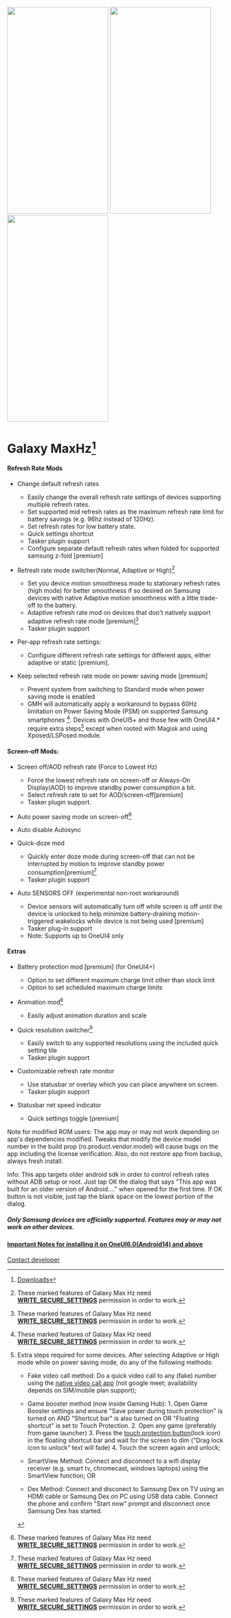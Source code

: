 
<img src="https://user-images.githubusercontent.com/65062033/216784718-83153bf4-9a8f-4dec-8e67-3c922ed803fe.png" width=235 height=480> <img src="https://user-images.githubusercontent.com/65062033/216784714-c7182db7-6b6c-43c8-bf1b-66b15247ec4e.png" width=235 height=480> <img src="https://user-images.githubusercontent.com/65062033/216784711-233fd3ba-5011-4a0f-b1f7-829018660dcd.png" width=235 height=480>

Galaxy MaxHz[^2]
======
#### Refresh Rate Mods

* Change default refresh rates
   * Easily change the overall refresh rate settings of devices supporting multiple refresh rates.
   * Set supported mid refresh rates as the maximum refresh rate limit for battery savings (e.g. 96hz instead of 120Hz).
   * Set refresh rates for low battery state.
   * Quick settings shortcut
   * Tasker plugin support
   * Configure separate default refresh rates when folded for supported samsung z-fold [premium]

* Refresh rate mode switcher(Normal, Adaptive or High)[^1]
   * Set you device motion smoothness mode to stationary refresh rates (high mode) for better smoothness if so desired on Samsung devices with native Adaptive motion smoothness with a little trade-off to the battery.
   * Adaptive refresh rate mod on devices that don't natively support adaptive refresh rate mode [premium][^1]
   * Tasker plugin support

* Per-app refresh rate settings:
   * Configure different refresh rate settings for different apps, either adaptive or static [premium].

* Keep selected refresh rate mode on power saving mode [premium]
   * Prevent system from switching to Standard mode when power saving mode is enabled
   * GMH will automatically apply a workaround to bypass 60Hz limitation on Power Saving Mode (PSM) on supported Samsung smartphones [^1].
     Devices with OneUI5+ and those few with OneUI4.* require extra steps[^3] except when rooted with Magisk and using Xposed/LSPosed module.


#### Screen-off Mods:

* Screen off/AOD refresh rate (Force to Lowest Hz)
   * Force the lowest refresh rate on screen-off or Always-On Display(AOD) to improve standby power consumption a bit.
   * Select refresh rate to set for AOD/screen-off[premium]
   * Tasker plugin support.

* Auto power saving mode on screen-off[^1]

* Auto disable Autosync

* Quick-doze mod
   * Quickly enter doze mode during screen-off that can not be interrupted by motion to improve standby power consumption[premium][^1]
   * Tasker plugin support

* Auto SENSORS OFF (experimental non-root workaround)
   * Device sensors will automatically turn off while screen is off until the device is unlocked to help minimize battery-draining motion-triggered wakelocks while device is not being used [premium]
   * Tasker plug-in support
   * Note: Supports up to OneUI4 only


#### Extras

* Battery protection mod [premium] (for OneUI4+)
   * Option to set different maximum charge limit other than stock limit 
   * Option to set scheduled maximum charge limits

* Animation mod[^1]
  * Easily adjust animation duration and scale 
  
* Quick resolution switcher[^1]
   * Easily switch to any supported resolutions using the included quick setting tile
   * Tasker plugin support
  

* Customizable refresh rate monitor
   * Use statusbar or overlay which you can place anywhere on screen.
   * Tasker plugin support

* Statusbar net speed indicator
  * Quick settings toggle [premium]





[^1]: These marked features of Galaxy Max Hz need [**WRITE_SECURE_SETTINGS**](https://github.com/tribalfs/GalaxyMaxHzPub/wiki/How-to-grant-WRITE_SECURE_SETTINGS) permission in order to work. 


[^2]: [Downloads](https://github.com/tribalfs/GalaxyMaxHzPub/releases)

[^3]: Extra steps required for some devices.  After selecting Adaptive or High mode while on power saving mode, do any of the following methods:
       
       - Fake video call method: Do a quick video call to any (fake) number using the [native video call app](https://user-images.githubusercontent.com/65062033/216779623-7e7d78f1-e6cc-421a-8ab3-02f1d2712dec.png) (not google meet; availability depends on SIM/mobile plan support);
       
       - Game booster method (now inside Gaming Hub): 
        1. Open Game Booster settings and ensure "Save power during touch protection" is turned on AND "Shortcut bar" is also turned on OR "Floating shortcut" is set to Touch Protection.
        2. Open any game (preferably from game launcher)
        3. Press the [touch protection button](https://forum.xda-developers.com/attachments/1676681590219-png.5839707/)(lock icon) in the floating shortcut bar and wait for the screen to dim ("Drag lock icon to unlock" text will fade)
        4. Touch the screen again and unlock;

       - SmartView Method: Connect and disconnect to a wifi display receiver (e.g. smart tv, chromecast, windows laptops) using the SmartView function; OR
       
       - Dex Method: Connect and disconect to Samsung Dex on TV using an HDMI cable or Samsung Dex on PC using USB data cable. Connect the phone and confirm "Start now" prompt and disconnect once Samsung Dex has started. 

 
Note for modified ROM users: The app may or may not work depending on app's dependencies modified. Tweaks that modify the device model number in the build prop (ro.product.vendor.model) will cause bugs on the app including the license verification. 
Also, do not restore app from backup, always fresh install.

Info:
This app targets older android sdk in order to control refresh rates without ADB setup or root. Just tap OK the dialog that says "This app was built for an older version of Android...." when opened for the first time. If OK button is not visible, just tap the blank space on the lowest portion of the dialog.


##### Only Samsung devices are officially supported. Features may or may not work on other devices.

#### [Important Notes for installing it on OneUI6.0(Android14) and above](https://github.com/tribalfs/GalaxyMaxHzPub/releases#:~:text=is%20already%20shown.-,Installation%20Notes%20for%20OneUI6.0%20(Android14)%3A,your%20device%20internal%20storage%20and%20execute%20the%20above%20provided%20ADB%20command.,-Assets)

[Contact developer](mailto:tribalfs@gmail.com?subject=[GitHub]%20Galaxy%20MaxHz)
